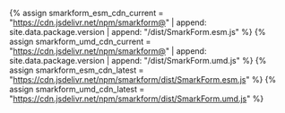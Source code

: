 
{% assign smarkform_esm_cdn_current = "https://cdn.jsdelivr.net/npm/smarkform@" | append: site.data.package.version | append: "/dist/SmarkForm.esm.js" %}
{% assign smarkform_umd_cdn_current = "https://cdn.jsdelivr.net/npm/smarkform@" | append: site.data.package.version | append: "/dist/SmarkForm.umd.js" %}
{% assign smarkform_esm_cdn_latest = "https://cdn.jsdelivr.net/npm/smarkform/dist/SmarkForm.esm.js" %}
{% assign smarkform_umd_cdn_latest = "https://cdn.jsdelivr.net/npm/smarkform/dist/SmarkForm.umd.js" %}

